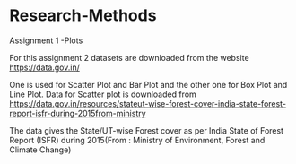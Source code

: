 # Research-Methods

Assignment 1 -Plots

For this assignment 2 datasets are downloaded from the website https://data.gov.in/ 

One is used for Scatter Plot and Bar Plot and the other one for Box Plot and Line Plot.
Data for Scatter plot is downloaded from https://data.gov.in/resources/stateut-wise-forest-cover-india-state-forest-report-isfr-during-2015from-ministry

The data gives the State/UT-wise Forest cover as per India State of Forest Report (ISFR) during 2015(From : Ministry of Environment, Forest and Climate Change)
